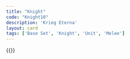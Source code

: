 ```yaml
---
title: "Knight"
code: "Knight10"
description: 'Krieg Eterna'
layout: card
tags: ['Base Set', 'Knight', 'Unit', 'Melee']
---
```

{{<card-detail-page title="Knight10" artwork="Man in Armor by Rembrant (17th century)" />}}